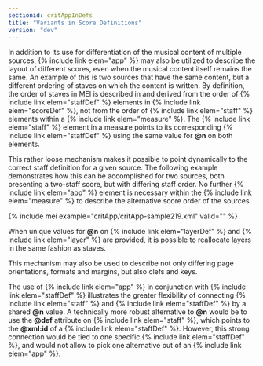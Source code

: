```yaml
---
sectionid: critAppInDefs
title: "Variants in Score Definitions"
version: "dev"
---
```


In addition to its use for differentiation of the musical content of multiple sources, {% include link elem="app" %} may also be utilized to describe the layout of different scores, even when the musical content itself remains the same. An example of this is two sources that have the same content, but a different ordering of staves on which the content is written. By definition, the order of staves in MEI is described in and derived from the order of {% include link elem="staffDef" %} elements in {% include link elem="scoreDef" %}, not from the order of {% include link elem="staff" %} elements within a {% include link elem="measure" %}. The {% include link elem="staff" %} element in a measure points to its corresponding {% include link elem="staffDef" %} using the same value for **@n** on both elements.

This rather loose mechanism makes it possible to point dynamically to the correct staff definition for a given source. The following example demonstrates how this can be accomplished for two sources, both presenting a two-staff score, but with differing staff order. No further {% include link elem="app" %} element is necessary within the {% include link elem="measure" %} to describe the alternative score order of the sources.

{% include mei example="critApp/critApp-sample219.xml" valid="" %}

When unique values for **@n** on {% include link elem="layerDef" %} and {% include link elem="layer" %} are provided, it is possible to reallocate layers in the same fashion as staves.

This mechanism may also be used to describe not only differing page orientations, formats and margins, but also clefs and keys.

The use of {% include link elem="app" %} in conjunction with {% include link elem="staffDef" %} illustrates the greater flexibility of connecting {% include link elem="staff" %} and {% include link elem="staffDef" %} by a shared **@n** value. A technically more robust alternative to **@n** would be to use the **@def** attribute on {% include link elem="staff" %}, which points to the **@xml:id** of a {% include link elem="staffDef" %}. However, this strong connection would be tied to one specific {% include link elem="staffDef" %}, and would not allow to pick one alternative out of an {% include link elem="app" %}. 
